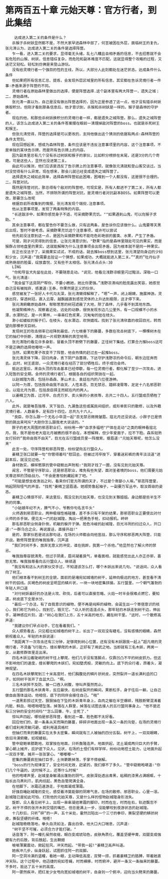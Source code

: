 # 第两百五十章 元始天尊：官方行者，到此集结
        达成进入第二关的条件是什么？
       杀猴子杀树妖显然都不是，不然大家早进森林中部了，何苦被困在外层，面临树王的复仇，张元清认为，达成进入第二关的条件是选择阵营。
       乍一看，进入第二关的要求，显得毫无头绪，乱七八糟且自相矛盾的信息，不去招惹就不会有危险的山猴、树妖，信息错综复杂，而危险和副本难度不匹配。这就显得整个攻略的过程，又迷茫又轻松。轻松到仿佛是来登山游玩。
       没有给灵境行者一个强目的性的主线，所以，大部分人此刻都处在迷茫状态。达成条件什么条件
       但如果把所有信息汇总、提炼，会发现外层区域里的所有信息，其实都在告诉灵境行者一件事∶矛盾来源于阵营的不同。
       灵境行者在原始森林里做出的选择，便是阵营选择.这个副本里有两大阵营一，遗失之城；二，原始森林。
       张元清一直以为，自己是没有做出阵营选择的，因为正是参透了这一点，他才没有猎杀树妖换取积分。但刚才看到那条信息后，他才意识到，杀猴和杀树妖是一样的。猴子是森林的守护者。
       现在的他，和那些杀树妖换积分的灵境行者一样，都是遗失之城阵营。那么，遗失之城阵营的人，该怎么达成进入第二关的条件答案摆在眼前一清理掉敌对阵营的boss。也就是杀死树王和猴王。
       但张元清觉得，阵营的选择是可以更改的，支持他做出这个猜测的依据有两点∶森林阵营的条件太苛刻。
       现在回想起来，想成为森林阵营，条件应该是不违反注意事项里的内容，这个注意事项，不是单独的某块告示牌，而是所有告示牌上的内容。
       因为副本里总有几个没有杀过树妖和猴子的家伙，比如积分榜排在末尾，还是3分的几个奇葩。可是这些人，显然也没进第二关。
       由此可以推测，他们应该是违反了告示牌上的注意事项，就像张元清就和登山客交谈过。当时没觉得有什么异常，现在想来，那会儿就已经变成遗失之城阵营了。
       选择遗失之城如此简单，选择森林阵营如此困难，困难到一个人都没有，这是很不合理的。二，阵营对抗。
       既然是阵营对抗，那总得有个敌对的阵营吧，可现实是，所有人都进不了第二关，所有人都是遗失之城阵营。当然，不排除所谓的阵营对抗，是灵境行者对抗副本BOSS。如果阵营可以更改，那要怎么改呢
       根据目前所收集到的情报，张元清发现个端倪.注意事项。
       他从注意事项里，发现了两条特殊的内容。
       "长途跋涉中，如果你感觉身子不适，可采摘野果充饥。""如果遇到山鬼，可以向猴子求助。"
       其余注意事项，都在警告你不要怎么做，只有这两条，是告诉你应该做什么。山鬼要等天黑后出现，暂时不做考虑。采摘野果充饥这个注意事项，或许可以尝试
       他先前没注意到这一点，是因为采摘野果和不能吃色彩艳丽的菌类、水果，产生了矛盾。
       可是，刚才问灵得到的信息，让张元清意识到，"野果"指的是森林里随处可见的果实，而是猴群占领地盘里的果实。这就能解释为什么注意事项会出现矛盾，因为根本就不是同一种果实。
       反正也没法子了，采摘果实试试，不成的话，就去推boss想到这里，张元清望向身边的少妇和少女，沉声道∶“我需要去验证一个猜想，如果成功，大概就能进入第二关。”“真的”牡丹仙子成熟艳丽的脸蛋，绽放喜悦，又有些不太相信。张元清点点头∶30
       LING
       "你和导盲犬先留在此处，不要随意走动。"说完，他看见浅野凉眼里闪过黯淡。深吸一口气，张元清道∶
       “我会留下这具阴尸帮你，不要小瞧她，她比你更强。”浅野凉清纯的脸庞露出笑容，她感觉自己没有被抛弃，感激道∶王泰，你果然是正义的伙伴。
       感觉被发了一张好人卡代沟太深，张元清懒得解释了，“嗯”一声，闭上眼睛，施展神游。灵体出窍，穿透树冠，直入云霄，越飘越直到感觉灵体的上升达到极限，这才停下来。
       张元清俯瞰原始森林，郁郁葱葱的树冠遮蔽了大地，除了森林，几乎看不到其他东西。
       他凝聚精神力，观察着近处、远处的动静，很快发现东边几公里外，有一口规模不小的水潭，水潭附近，是一片果林，一串串红色浆果，沉甸甸的挂在枝头。
       渺小如蝼蚁的猴子们，在枝头，在水潭边，欢快嬉戏。找到了张元清欣喜的收回目光，转而望向那棵参天巨树。
       发现树王的攻击频率已经降到最低，六七根垂下的藤蔓，多数在攻击树底下，一棵棵树木在它的抽打中折断，清理出一片视野清晰的真空地带。
       张元清隐约看见许多身影，冒着头顶不断劈下的藤蔓，正往树下集结。打算合力推boss这可不是正确的选择他嘟哝一声。
       当然，如果吃果子改变不了阵营，他会热情的赶过去一起推boss。
       张元清灵体下降，回归肉身，丢下阴尸血蔷薇，下达守护浅野凉的命令后，朝东边狂奔而去。此时，树王底部，一众灵境行者在经历了部分牺牲后，终于成功会师。
       抵达这里后，来自头顶的攻击基本已经停歇，每一位灵境行者，都化解了至少一次攻击，进入短暂的安全期。会师的灵境行者们，根据各自的组织聚拢在一起。
       以赵城隍为首，包括孙森森、茅山术士、袁廷在内的八位夜游神。
       以阿一为首，包括我命由我不由天、人性本恶、百无禁忌、踏碎凌霄等，足足十八名邪恶职业。以寇北月为首，包括良臣择主而弑在内的两人。
       以姜精卫为首，过河卒、白虎万岁、卖火柴的小男孩等，总共二十四人。五行盟成员牺牲了六人。
       此外，就是唯吾独尊、天下皆白、九漏鱼这些或属民间组织，或形单影只的散修，以及外籍灵境行者。人数最多，足有四十四位。总共九十六人。
       "良臣，你怎么跟一个无名小卒混一起"百无禁忌微微皱眉。寇北月还没说话，小胖子已是愤怒的跳出来呵斥"大胆你怎么跟我老大说话的。"
       胖子的老大周围的邪恶职业们，纷纷用一种"自求多福吧"尸体在走动"之类的眼神看寇北月。我，我不是他老大寇北月被瞧的很不自在，本想解释，但少年爱面子，拉不下脸。森系轻熟女打扮的“我命由我不由天”，目光在五行盟成员里一阵搜索，蹙眉道∶"元始天尊呢，他怎么没来"
       此言一处，守序阵营和邪恶阵营，纷纷望向五行盟众人。
       姜精卫张口就要一句"你管得着吗"慰回去，但被过河卒按下，穿着迷彩裤的青年淡淡道"进副本后，就没见过他。"
       身材敦实，模样憨厚的管中窥鲍出声附和∶"我刚才找了一圈，没有见到元始天尊。
       闻言，不管是守序职业，还是邪恶职业，难免有些失望，面对圣者境的boss，他们需要元始天尊这样的顶级战力。"不会是害怕到藏起来了吧。"
       “可能是想坐收渔翁之利，看来你们官方所谓的天才，不过是个卑鄙小人嘛。”邪恶阵营里，响起阴阳怪气的声音。"找死"姜精卫竖眉道。她顺势鲁起袖子，一副要万军丛中，取汝首级的姿态。
       姜精卫心情很不好，来这里后，既没见到元始天尊，也没见到关雅姐姐。身边都是些半生不熟的同事。
       "小姑娘年纪不大，脾气不小，爷教你句名言牛头"
       火师遇到邪恶职业，两种极端性格碰撞，差不多只有干架的结果，那邪恶职业正要使出对付火师的杀手锏，便见太一门的赵城隍，掏出一把黑色手枪，扣动报机。砰砰
       那名邪恶职业侧身扑倒，机敏的躲开子弹。脸色冷峻的赵城隍，目光冷冽的扫过众人，开口道∶"一群乌合之众，再说废话，直接开战!"
       是的，那家伙若是说出那句话，在场的火师都会向他宣战，那么守序和邪恶两大阵营，只能开战，散修阵营里的唯我独尊，沉声道
       “我们时间不多，放弃无意义的冲突，谁在挑衅，我第一个杀他。”他显然也了解火师的禁忌。
       唯我独尊容貌清秀，但过于阴柔，眉间凝着戾气，单看面相，就能感觉出此人亦正亦邪，喜怒无常。唯我独尊看向五行盟众人，继续道
       “我没有和这么大的家伙交手过，不知道该怎么打，哪个木妖出来说几句。"说话间，众人看向了树王。
       他们根本看不到树王的全貌，面前的是堵宛如城墙的树干，延伸向极远的地方，甚至看不清树干的弧线。灰褐色的树皮呈明显的鳞片状，一块一块地密集拼接。五行盟里，一个朝气蓬勃的年轻人开口道
       "对付树妖最好的办法是火攻、砍伐，后者可以直接忽略，火焰一时半会很难点燃它，要知道，树皮底下全是水分。
       "最后一个办法，有了自我意识的植物，便不再是纯粹的植物，会诞生出一个寄宿意识的核心，我们称它为树心，找到它，毁灭它。"众人听的连连点头，那年轻的木妖走到树干边，伸出手，凝神感应片刻，道∶"树心在我们上方，五十米高的地方，藏在树干里。"这时，一个散修高声道∶
       "我建议你们早点动手，它在看着我们。"
       众人顺势看去，只见粗壮如城墙的树干上，长出了一双双没有睫毛，没有感情的眼睛，森然俯视着众人。年轻的木妖说道∶
       “我距离下一次攻击还有三分钟，足够爬到树心位置，还有没有木妖跟我一起上”超凡境的灵境行者，不具备飞行能力，擅长攀爬的木妖，正好有了用武之地。当即就有三名木妖，两男一女，从散修群体里走出来。
       四名木妖沿着陡峭的树干往上攀爬，他们几乎没有落脚点，仅靠凹凸不平的树皮抓力。但这不影响他们的速度，擅长攀爬的木妖们，宛如壁虎般，灵敏的向上。底下的众行者，昂着头，凝神观望。
       在四名木妖攀爬到三十米高度时，他们胸腹处的鳞片状树皮，突然裂开一道长满利齿的口子，如同树干张开了血盆大口。"啊。
       三名木妖猝不及防，被一口吞入树腹，惨叫声戛然而止。
       五行盟的那名木妖青年，反应最快，在树皮裂开的瞬间，果断松手，身子往后一躺，让自己做自由落体运动。他相信，底下的同伴会接住自己。“啪”
       一道黑影掠过天空，狠狠抽在下坠的木妖青年身上，血肉之躯在半空爆碎，残肢断臂混淆着内脏、鲜血，啪嗒啪嗒坠落。掉落在人群里，掉落在试图去接人的五行盟同事身上。"他不是还有三分钟的安全时间吗""怎么回事，牛，全死了."
       惊叫声四起，哪怕是邪恶阵营，看到这一幕，脸色都不太好看。
       回应他们的，是一条条从天而降的藤蔓，碎碎评地面出现一条又一条的沟壑，在场的灵境行者们或利用灵敏闪避，或利用道具格栏
       但抽打而来的藤蔓实在太多太密集，瞬间就有三人被抽的四分五裂。树干上，一双双眼睛，依旧冷漠俯瞰，如视蝼蚁。
       管中窥鲍单膝跪地，双掌按在地面，只听轰隆连声，地面拱起，泥土凝成两只巨大的手臂，掌心朝上摊开，庇护底下众人。见状，在场的土怪们有样学样，纷纷动用控土能力，让地面升起一双双手臂，摊开一张张掌心。"嘟嘟嘟～"
       密集的藤蔓疯狂抽打巨手，土块簌簌掉落，手掌不停崩解。
       "boss的行为规律变了，安全时间无效，赶紧的，我们撑不了多久。"管中窥鲍咆哮道∶"你们几个牛逼的，这时候不上，还等什么时候"
       他的咆哮声里，赵城皇身躯涌出蓬勃的阴气，皮肤深处透出青黑，粘稠的漆黑占满眼眶，十指长出乌黑利爪，肌肉纹起，黑色血管爬满全身。
       在他脚下，冰霜迅速游走，于地面凝成薄霜。
       好强目睹赵城隆的变化，感受着沛莫能御的阴寒气息，在场的散修、邪恶职业，心里一凛。赵城隍已是如此可怕，打败他的元始天尊，又是什么样的怪物赵城隍身形消失。
       旋即，众人看见树干上，出现一串串凝结寒霜的脚印，时而在左，时而在右，轨迹飘忽不定。树干不停的张开木刺交错的嘴巴，但总是满上一步，没能攀咬到夜游状态的赵城隍。
       十几秒后，只听”碎“的一声，五十米处，霍然凹陷出一个三寸的拳印，撕裂坚硬的鳞状树皮，撕裂坚硬的纤维。啪嗒!
       赵城隍稳稳落地，拳头血流如注，露出白骨。他大口大口喘息，沉声道∶
       "树干坚不可摧，必须合力才能打破。"
       话音落下，阿一瞳孔侯然收缩，眼白变成琥珀色，皮肤角质化，覆盖坚硬甲胄，双腿变成强健有力的后肢，背后鼓起，生出鞘翅
       喻喻薄翼震动，掀起狂风，冲天而起。"带我一起!"姜精卫高声叫道。
       她疾冲几步，纵身跃起，试图抓住阿一的双脚。
       阿一空洞冷漠的竖瞳，看她一眼，主动降低高度，双臂一捞，抓着姜精卫的胳膊，带着她直冲天际。这个过程中，他迅捷的宛如苍蝇，时而横移，时而俯冲，避开一条又一条抽来的藤蔓。不多时，抵达了五十米的高度。
       阿一骤然疾冲，把红发少女甩向宽如城墙的树干，自身则一个俯冲，迎向当头劈来的藤蔓。